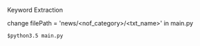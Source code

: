 Keyword Extraction

change
filePath = 'news/<nof_category>/<txt_name>'
in main.py
```
$python3.5 main.py
```
